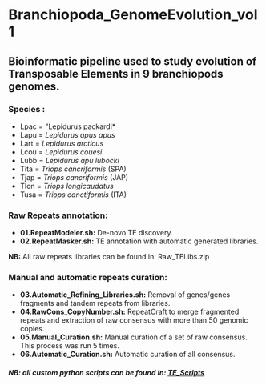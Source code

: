 # Branchiopoda_GenomeEvolution_vol1

## Bioinformatic pipeline used to study evolution of Transposable Elements in 9 branchiopods genomes.

### Species :  
 - Lpac = "Lepidurus packardi*
 - Lapu = *Lepidurus apus apus*
 - Lart = *Lepidurus arcticus*
 - Lcou = *Lepidurus couesi*
 - Lubb = *Lepidurus apu lubocki*
 - Tita = *Triops cancriformis* (SPA)
 - Tjap = *Triops cancriformis* (JAP)
 - Tlon = *Triops longicaudatus*
 - Tusa = *Triops canctiformis* (ITA) 

### Raw Repeats annotation:

- **01.RepeatModeler.sh:** De-novo TE discovery.  
- **02.RepeatMasker.sh:** TE annotation with automatic generated libraries.  

**NB:** All raw repeats libraries can be found in: Raw_TELibs.zip

### Manual and automatic repeats curation:
- **03.Automatic_Refining_Libraries.sh:** Removal of genes/genes fragments and tandem repeats from libraries.  
- **04.RawCons_CopyNumber.sh:** RepeatCraft to merge fragmented repeats and extraction of raw consensus with more than 50 genomic copies.  
- **05.Manual_Curation.sh:** Manual curation of a set of raw consensus. This process was run 5 times.  
- **06.Automatic_Curation.sh:** Automatic curation of all consensus.  

##### NB: all custom python scripts can be found in: [TE_Scripts](https://github.com/jacopoM28/Python_Scripts/tree/main/TE_scripts)
 
